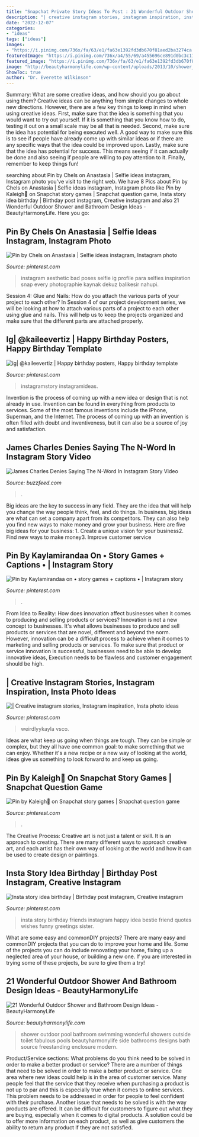 ```yaml
---
title: "Snapchat Private Story Ideas To Post : 21 Wonderful Outdoor Shower And Bathroom Design Ideas"
description: "| creative instagram stories, instagram inspiration, insta photo ideas"
date: "2022-12-07"
categories:
- "ideas"
tags: ["ideas"]
images:
- "https://i.pinimg.com/736x/fa/63/e1/fa63e1392fd3db670f81aed2ba3274ca.jpg"
featuredImage: "https://i.pinimg.com/736x/a4/55/69/a455696ce891d0bc3c11d2802502a668.jpg"
featured_image: "https://i.pinimg.com/736x/fa/63/e1/fa63e1392fd3db670f81aed2ba3274ca.jpg"
image: "http://beautyharmonylife.com/wp-content/uploads/2013/10/shower_1070_2-800x800.jpg"
ShowToc: true
author: "Dr. Everette Wilkinson"
---
```



Summary: What are some creative ideas, and how should you go about using them?
Creative ideas can be anything from simple changes to whole new directions. However, there are a few key things to keep in mind when using creative ideas. First, make sure that the idea is something that you would want to try out yourself. If it is something that you know how to do, testing it out on a small scale may be all that is needed. Second, make sure the idea has potential for being executed well. A good way to make sure this is to see if people have already come up with similar ideas or if there are any specific ways that the idea could be improved upon. Lastly, make sure that the idea has potential for success. This means seeing if it can actually be done and also seeing if people are willing to pay attention to it. Finally, remember to keep things fun!

	

		
searching about Pin by Chels on Anastasia | Selfie ideas instagram, Instagram photo you've visit to the right web. We have 8 Pics about Pin by Chels on Anastasia | Selfie ideas instagram, Instagram photo like Pin by Kaleigh🖤 on Snapchat story games | Snapchat question game, Insta story idea birthday | Birthday post instagram, Creative instagram and also 21 Wonderful Outdoor Shower and Bathroom Design Ideas - BeautyHarmonyLife. Here you go:
		
    
## Pin By Chels On Anastasia | Selfie Ideas Instagram, Instagram Photo

<img loading=lazy src="https://i.pinimg.com/originals/88/89/49/8889498dd190ef4e78f67acae9499c2f.jpg" onerror="this.onerror=null;this.src='https://tse1.mm.bing.net/th?id=OIP.Q0jvuwsEp55DU5sYSvrTfgHaNC&amp;pid=15.1';" alt="Pin by Chels on Anastasia | Selfie ideas instagram, Instagram photo">

_Source: pinterest.com_

>instagram aesthetic bad poses selfie ig profile para selfies inspiration snap every photographie kaynak dekuz balikesir nahupi. 

	

Session 4: Glue and Nails: How do you attach the various parts of your project to each other?
In Session 4 of our project development series, we will be looking at how to attach various parts of a project to each other using glue and nails. This will help us to keep the projects organized and make sure that the different parts are attached properly.

    
## Ig| @kaileevertiz | Happy Birthday Posters, Happy Birthday Template

<img loading=lazy src="https://i.pinimg.com/736x/fa/63/e1/fa63e1392fd3db670f81aed2ba3274ca.jpg" onerror="this.onerror=null;this.src='https://tse4.mm.bing.net/th?id=OIP.j6R8usPBY8jG8ire135beAHaNL&amp;pid=15.1';" alt="ig| @kaileevertiz | Happy birthday posters, Happy birthday template">

_Source: pinterest.com_

>instagramstory instagramideas. 

	

Invention is the process of coming up with a new idea or design that is not already in use. Invention can be found in everything from products to services. Some of the most famous inventions include the iPhone, Superman, and the Internet. The process of coming up with an invention is often filled with doubt and inventiveness, but it can also be a source of joy and satisfaction.

    
## James Charles Denies Saying The N-Word In Instagram Story Video

<img loading=lazy src="https://img.buzzfeed.com/buzzfeed-static/static/2020-01/2/11/enhanced/b5cf9ba5d9a0/original-2555-1577963693-8.jpg?crop=1250:654;0,11" onerror="this.onerror=null;this.src='https://tse1.mm.bing.net/th?id=OIP._LQ4lsYJ2B0GDd3EvtiNawHaD3&amp;pid=15.1';" alt="James Charles Denies Saying The N-Word In Instagram Story Video">

_Source: buzzfeed.com_

>. 

	

Big ideas are the key to success in any field. They are the idea that will help you change the way people think, feel, and do things. In business, big ideas are what can set a company apart from its competitors. They can also help you find new ways to make money and grow your business. Here are five big ideas for your business: 1. Create a unique vision for your business2. Find new ways to make money3. Improve customer service
    
## Pin By Kaylamirandaa On • Story Games + Captions • | Instagram Story

<img loading=lazy src="https://i.pinimg.com/736x/c8/c6/ce/c8c6ce962b8e6691f2b7ae696abd0351.jpg" onerror="this.onerror=null;this.src='https://tse4.mm.bing.net/th?id=OIP.RsDFrIt_uwfNKpgzw15tvAHaQB&amp;pid=15.1';" alt="Pin by Kaylamirandaa on • story games + captions • | Instagram story">

_Source: pinterest.com_

>. 

	

From Idea to Reality: How does innovation affect businesses when it comes to producing and selling products or services?
Innovation is not a new concept to businesses. It's what allows businesses to produce and sell products or services that are novel, different and beyond the norm. However, innovation can be a difficult process to achieve when it comes to marketing and selling products or services. To make sure that product or service innovation is successful, businesses need to be able to develop innovative ideas, Execution needs to be flawless and customer engagement should be high.

    
## | Creative Instagram Stories, Instagram Inspiration, Insta Photo Ideas

<img loading=lazy src="https://i.pinimg.com/736x/a4/d1/03/a4d1031d978dbba8546cd0a11484b4c6.jpg" onerror="this.onerror=null;this.src='https://tse2.mm.bing.net/th?id=OIP.2S2qZbq7c9og-uecxgAk5QHaNK&amp;pid=15.1';" alt="| Creative instagram stories, Instagram inspiration, Insta photo ideas">

_Source: pinterest.com_

>weirdlyykayla vsco. 

	

Ideas are what keep us going when things are tough. They can be simple or complex, but they all have one common goal: to make something that we can enjoy. Whether it's a new recipe or a new way of looking at the world, ideas give us something to look forward to and keep us going.

    
## Pin By Kaleigh🖤 On Snapchat Story Games | Snapchat Question Game

<img loading=lazy src="https://i.pinimg.com/736x/62/69/1d/62691d192f0e4ffb4e2ff90f74c153f8.jpg" onerror="this.onerror=null;this.src='https://tse1.mm.bing.net/th?id=OIP.ysDfdK3FaN-wSreHHiX1cwHaOt&amp;pid=15.1';" alt="Pin by Kaleigh🖤 on Snapchat story games | Snapchat question game">

_Source: pinterest.com_

>. 

	

The Creative Process:
Creative art is not just a talent or skill. It is an approach to creating. There are many different ways to approach creative art, and each artist has their own way of looking at the world and how it can be used to create design or paintings.

    
## Insta Story Idea Birthday | Birthday Post Instagram, Creative Instagram

<img loading=lazy src="https://i.pinimg.com/736x/a4/55/69/a455696ce891d0bc3c11d2802502a668.jpg" onerror="this.onerror=null;this.src='https://tse1.mm.bing.net/th?id=OIP.A2gB17XHe0t2O5QXzDuQ5gHaNK&amp;pid=15.1';" alt="Insta story idea birthday | Birthday post instagram, Creative instagram">

_Source: pinterest.com_

>insta story birthday friends instagram happy idea bestie friend quotes wishes funny greetings sister. 

	

What are some easy and commonDIY projects?
There are many easy and commonDIY projects that you can do to improve your home and life. Some of the projects you can do include renovating your home, fixing up a neglected area of your house, or building a new one. If you are interested in trying some of these projects, be sure to give them a try!

    
## 21 Wonderful Outdoor Shower And Bathroom Design Ideas - BeautyHarmonyLife

<img loading=lazy src="http://beautyharmonylife.com/wp-content/uploads/2013/10/shower_1070_2-800x800.jpg" onerror="this.onerror=null;this.src='https://tse2.mm.bing.net/th?id=OIP.cspo2vLE5nu1CGxsZpNhRgHaHa&amp;pid=15.1';" alt="21 Wonderful Outdoor Shower and Bathroom Design Ideas - BeautyHarmonyLife">

_Source: beautyharmonylife.com_

>shower outdoor pool bathroom swimming wonderful showers outside toilet fabulous pools beautyharmonylife side bathrooms designs bath source freestanding enclosure modern. 

	

Product/Service sections: What problems do you think need to be solved in order to make a better product or service?
There are a number of things that need to be solved in order to make a better product or service. One area where new ideas could help is in the area of customer service. Many people feel that the service that they receive when purchasing a product is not up to par and this is especially true when it comes to online services. This problem needs to be addressed in order for people to feel confident with their purchase. Another issue that needs to be solved is with the way products are offered. It can be difficult for customers to figure out what they are buying, especially when it comes to digital products. A solution could be to offer more information on each product, as well as give customers the ability to return any product if they are not satisfied.

